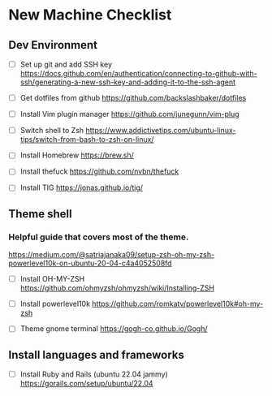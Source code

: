 # New Machine Checklist

## Dev Environment 

- [ ] Set up git and add SSH key 
https://docs.github.com/en/authentication/connecting-to-github-with-ssh/generating-a-new-ssh-key-and-adding-it-to-the-ssh-agent

- [ ] Get dotfiles from github
https://github.com/backslashbaker/dotfiles

- [ ] Install Vim plugin manager
https://github.com/junegunn/vim-plug

- [ ] Switch shell to Zsh
https://www.addictivetips.com/ubuntu-linux-tips/switch-from-bash-to-zsh-on-linux/

- [ ] Install Homebrew
https://brew.sh/

- [ ] Install thefuck
https://github.com/nvbn/thefuck

- [ ] Install TIG
https://jonas.github.io/tig/

## Theme shell 

### Helpful guide that covers most of the theme.
https://medium.com/@satriajanaka09/setup-zsh-oh-my-zsh-powerlevel10k-on-ubuntu-20-04-c4a4052508fd

- [ ] Install OH-MY-ZSH
https://github.com/ohmyzsh/ohmyzsh/wiki/Installing-ZSH

- [ ] Install powerlevel10k
https://github.com/romkatv/powerlevel10k#oh-my-zsh

- [ ] Theme gnome terminal 
https://gogh-co.github.io/Gogh/

## Install languages and frameworks

- [ ] Install Ruby and Rails (ubuntu 22.04 jammy)
https://gorails.com/setup/ubuntu/22.04

